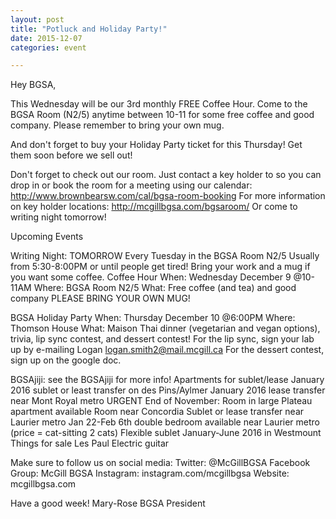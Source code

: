 ```yaml
---
layout: post
title: "Potluck and Holiday Party!"
date: 2015-12-07
categories: event

---
```


Hey BGSA,

This Wednesday will be our 3rd monthly FREE Coffee Hour. Come to the BGSA Room (N2/5) anytime between 10-11 for some free coffee and good company. Please remember to bring your own mug.

And don't forget to buy your Holiday Party ticket for this Thursday! Get them soon before we sell out!

Don't forget to check out our room.  Just contact a key holder to so you can drop in or book the room for a meeting using our calendar: http://www.brownbearsw.com/cal/bgsa-room-booking
For more information on key holder locations:
http://mcgillbgsa.com/bgsaroom/
Or come to writing night tomorrow!


Upcoming Events

Writing Night: TOMORROW
Every Tuesday in the BGSA Room N2/5
Usually from 5:30-8:00PM or until people get tired!
Bring your work and a mug if you want some coffee.
Coffee Hour
When: Wednesday December 9 @10-11AM
Where: BGSA Room N2/5
What: Free coffee (and tea) and good company
PLEASE BRING YOUR OWN MUG!

BGSA Holiday Party
When: Thursday December 10 @6:00PM
Where: Thomson House
What: Maison Thai dinner (vegetarian and vegan options), trivia, lip sync contest, and dessert contest!
For the lip sync, sign your lab up by e-mailing Logan logan.smith2@mail.mcgill.ca
For the dessert contest, sign up on the google doc.


BGSAjiji: see the BGSAjiji for more info!
Apartments for sublet/lease
January 2016 sublet or least transfer on des Pins/Aylmer
January 2016 lease transfer near Mont Royal metro
URGENT End of November: Room in large Plateau apartment available 
Room near Concordia
Sublet or lease transfer near Laurier metro
Jan 22-Feb 6th double bedroom available near Laurier metro (price = cat-sitting 2 cats)
Flexible sublet January-June 2016 in Westmount
Things for sale
Les Paul Electric guitar

Make sure to follow us on social media:
Twitter: @McGillBGSA
Facebook Group: McGill BGSA
Instagram: instagram.com/mcgillbgsa 
Website: mcgillbgsa.com


Have a good week!
Mary-Rose
BGSA President
